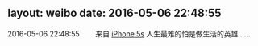 layout: weibo
date: 2016-05-06 22:48:55
---
<meta name="referrer" content="no-referrer" />

2016-05-06 22:48:55  &nbsp;&nbsp;&nbsp;&nbsp;&nbsp;&nbsp; 来自 <a href="sinaweibo://customweibosource" rel="nofollow">iPhone 5s</a>
人生最难的怕是做生活的英雄…… ​​​
